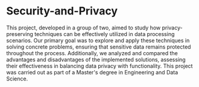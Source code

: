 # Security-and-Privacy
This project, developed in a group of two, aimed to study how privacy-preserving techniques can be effectively utilized in data processing scenarios. Our primary goal was to explore and apply these techniques in solving concrete problems, ensuring that sensitive data remains protected throughout the process. Additionally, we analyzed and compared the advantages and disadvantages of the implemented solutions, assessing their effectiveness in balancing data privacy with functionality. This project was carried out as part of a Master's degree in Engineering and Data Science.
